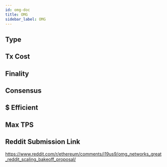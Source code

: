 ```yaml
---
id: omg-doc
title: OMG
sidebar_label: OMG
---
```


## Type

## Tx Cost

## Finality

## Consensus

## $ Efficient

## Max TPS

## Reddit Submission Link

https://www.reddit.com/r/ethereum/comments/i19us9/omg_networks_great_reddit_scaling_bakeoff_proposal/
